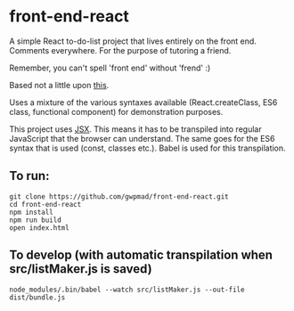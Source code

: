 # front-end-react
A simple React to-do-list project that lives entirely on the front end. Comments everywhere. For the purpose of tutoring a friend.

Remember, you can't spell 'front end' without 'frend' :)

Based not a little upon [this](http://codepen.io/pankajparashar/pen/MYzgyW?editors=1000#0).

Uses a mixture of the various syntaxes available (React.createClass, ES6 class, functional component) for demonstration purposes.

This project uses [JSX](https://facebook.github.io/react/docs/jsx-in-depth.html). This means it has to be transpiled into regular JavaScript that the browser can understand. The same goes for the ES6 syntax that is used (const, classes etc.). Babel is used for this transpilation.

To run:
-----
```
git clone https://github.com/gwpmad/front-end-react.git
cd front-end-react
npm install
npm run build
open index.html
```

To develop (with automatic transpilation when src/listMaker.js is saved)
-----
```
node_modules/.bin/babel --watch src/listMaker.js --out-file dist/bundle.js
```
